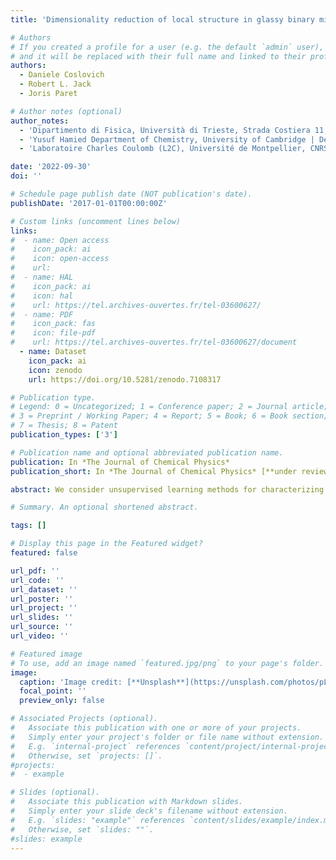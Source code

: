 ```yaml
---
title: 'Dimensionality reduction of local structure in glassy binary mixtures'

# Authors
# If you created a profile for a user (e.g. the default `admin` user), write the username (folder name) here
# and it will be replaced with their full name and linked to their profile.
authors:
  - Daniele Coslovich
  - Robert L. Jack
  - Joris Paret

# Author notes (optional)
author_notes:
  - 'Dipartimento di Fisica, Università di Trieste, Strada Costiera 11, 34151, Trieste, Italy'
  - 'Yusuf Hamied Department of Chemistry, University of Cambridge | Department of Applied Mathematics and Theoretical Physics, University of Cambridge'
  - 'Laboratoire Charles Coulomb (L2C), Université de Montpellier, CNRS'

date: '2022-09-30'
doi: ''

# Schedule page publish date (NOT publication's date).
publishDate: '2017-01-01T00:00:00Z'

# Custom links (uncomment lines below)
links:
#  - name: Open access
#    icon_pack: ai
#    icon: open-access
#    url:
#  - name: HAL
#    icon_pack: ai
#    icon: hal
#    url: https://tel.archives-ouvertes.fr/tel-03600627/
#  - name: PDF
#    icon_pack: fas
#    icon: file-pdf
#    url: https://tel.archives-ouvertes.fr/tel-03600627/document
  - name: Dataset
    icon_pack: ai
    icon: zenodo
    url: https://doi.org/10.5281/zenodo.7108317

# Publication type.
# Legend: 0 = Uncategorized; 1 = Conference paper; 2 = Journal article;
# 3 = Preprint / Working Paper; 4 = Report; 5 = Book; 6 = Book section;
# 7 = Thesis; 8 = Patent
publication_types: ['3']

# Publication name and optional abbreviated publication name.
publication: In *The Journal of Chemical Physics*
publication_short: In *The Journal of Chemical Physics* [**under review**]

abstract: We consider unsupervised learning methods for characterizing the disordered microscopic structure of super-cooled liquids and glasses. Specifically, we perform dimensionality reduction of smooth structural descriptors that describe radial and bond-orientational correlations, and assess the ability of the method to grasp the essential structural features of glassy binary mixtures. In several cases, a few collective variables account for the bulk of the structural fluctuations within the first coordination shell and also display a clear connection with the fluctuations of particle mobility. Fine-grained descriptors that characterize the radial dependence of bond-orientational order better capture the structural fluctuations relevant for particle mobility, but are also more difficult to parametrize and to interpret. We also find that principal component analysis of bond-orientational order parameters provides identical results to neural network autoencoders, while having the advantage of being easily interpretable. Overall, our results indicate that glassy binary mixtures have a broad spectrum of structural features. In the temperature range we investigate, some mixtures display well-defined locally favored structures, which are reflected in bimodal distributions of the structural variables identified by dimensionality reduction.

# Summary. An optional shortened abstract.

tags: []

# Display this page in the Featured widget?
featured: false

url_pdf: ''
url_code: ''
url_dataset: ''
url_poster: ''
url_project: ''
url_slides: ''
url_source: ''
url_video: ''

# Featured image
# To use, add an image named `featured.jpg/png` to your page's folder.
image:
  caption: 'Image credit: [**Unsplash**](https://unsplash.com/photos/pLCdAaMFLTE)'
  focal_point: ''
  preview_only: false

# Associated Projects (optional).
#   Associate this publication with one or more of your projects.
#   Simply enter your project's folder or file name without extension.
#   E.g. `internal-project` references `content/project/internal-project/index.md`.
#   Otherwise, set `projects: []`.
#projects:
#  - example

# Slides (optional).
#   Associate this publication with Markdown slides.
#   Simply enter your slide deck's filename without extension.
#   E.g. `slides: "example"` references `content/slides/example/index.md`.
#   Otherwise, set `slides: ""`.
#slides: example
---
```


<!-- Supplementary notes can be added here, including [code, math, and images](https://wowchemy.com/docs/writing-markdown-latex/). -->
